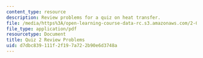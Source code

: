 ```yaml
---
content_type: resource
description: Review problems for a quiz on heat transfer.
file: /media/https%3A/open-learning-course-data-rc.s3.amazonaws.com/2-051-introduction-to-heat-transfer-fall-2015/d7dbc839111f2f197a722b90e6d3748a_MIT2_051F15_Q2_Review_v3.pdf
file_type: application/pdf
resourcetype: Document
title: Quiz 2 Review Problems
uid: d7dbc839-111f-2f19-7a72-2b90e6d3748a
---
```

